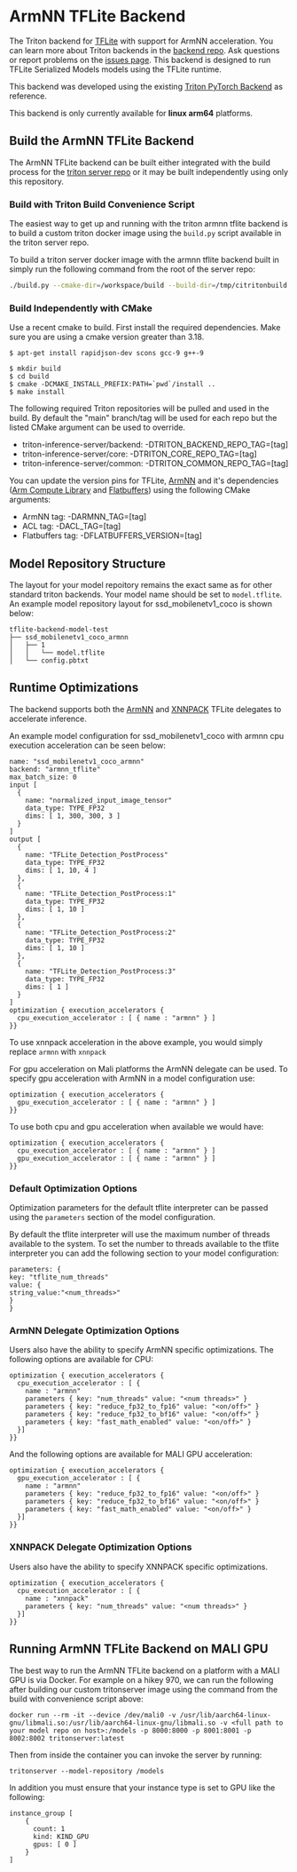 # ArmNN TFLite Backend

The Triton backend for [TFLite](https://www.tensorflow.org/lite) with support for ArmNN acceleration. 
You can learn more about Triton backends in the [backend
repo](https://github.com/triton-inference-server/backend). Ask
questions or report problems on the [issues
page](https://github.com/triton-inference-server/server/issues).
This backend is designed to run TFLite Serialized Models
models using the TFLite runtime.

This backend was developed using the existing [Triton PyTorch Backend](https://github.com/triton-inference-server/pytorch_backend) as reference.

This backend is only currently available for **linux arm64** platforms.

## Build the ArmNN TFLite Backend
The ArmNN TFLite backend can be built either integrated with the build process for the [triton server repo](https://github.com/triton-inference-server/server) or it may be built independently using only this repository.

### Build with Triton Build Convenience Script
The easiest way to get up and running with the triton armnn tflite backend is to build a custom triton docker image using the `build.py` script available in the triton server repo. 

To build a triton server docker image with the armnn tflite backend built in simply run the following command from the root of the server repo:
```bash
./build.py --cmake-dir=/workspace/build --build-dir=/tmp/citritonbuild --target-platform=ubuntu/arm64 --enable-logging --enable-stats --enable-tracing --enable-metrics --endpoint=http --endpoint=grpc --backend=armnn_tflite
```

### Build Independently with CMake
Use a recent cmake to build. First install the required dependencies. Make sure you are using a cmake version greater than 3.18.

```
$ apt-get install rapidjson-dev scons gcc-9 g++-9
```

```
$ mkdir build
$ cd build
$ cmake -DCMAKE_INSTALL_PREFIX:PATH=`pwd`/install ..
$ make install
```

The following required Triton repositories will be pulled and used in
the build. By default the "main" branch/tag will be used for each repo
but the listed CMake argument can be used to override.

* triton-inference-server/backend: -DTRITON_BACKEND_REPO_TAG=[tag]
* triton-inference-server/core: -DTRITON_CORE_REPO_TAG=[tag]
* triton-inference-server/common: -DTRITON_COMMON_REPO_TAG=[tag]

You can update the version pins for TFLite, [ArmNN](https://github.com/ARM-software/armnn) and it's dependencies ([Arm Compute Library](https://github.com/ARM-software/ComputeLibrary) and [Flatbuffers](https://github.com/google/flatbuffers)) using the following CMake arguments:

* ArmNN tag: -DARMNN_TAG=[tag]
* ACL tag: -DACL_TAG=[tag]
* Flatbuffers tag: -DFLATBUFFERS_VERSION=[tag]

## Model Repository Structure
The layout for your model repoitory remains the exact same as for other standard triton backends. Your model name should be set to `model.tflite`. An example model repository layout for ssd_mobilenetv1_coco is shown below:
```
tflite-backend-model-test
├── ssd_mobilenetv1_coco_armnn
│   ├── 1
│   │   └── model.tflite
│   └── config.pbtxt
```

## Runtime Optimizations
The backend supports both the [ArmNN](https://arm-software.github.io/armnn/latest/delegate.xhtml) and [XNNPACK](https://github.com/google/XNNPACK) TFLite delegates to accelerate inference.

An example model configuration for ssd_mobilenetv1_coco with armnn cpu execution acceleration can be seen below:
```
name: "ssd_mobilenetv1_coco_armnn"
backend: "armnn_tflite"
max_batch_size: 0
input [
  {
    name: "normalized_input_image_tensor"
    data_type: TYPE_FP32
    dims: [ 1, 300, 300, 3 ]
  }
]
output [
  {
    name: "TFLite_Detection_PostProcess"
    data_type: TYPE_FP32
    dims: [ 1, 10, 4 ]
  },
  {
    name: "TFLite_Detection_PostProcess:1"
    data_type: TYPE_FP32
    dims: [ 1, 10 ]
  },
  {
    name: "TFLite_Detection_PostProcess:2"
    data_type: TYPE_FP32
    dims: [ 1, 10 ]
  },
  {
    name: "TFLite_Detection_PostProcess:3"
    data_type: TYPE_FP32
    dims: [ 1 ]
  }
]
optimization { execution_accelerators {
  cpu_execution_accelerator : [ { name : "armnn" } ]
}}
```

To use xnnpack acceleration in the above example, you would simply replace `armnn` with `xnnpack`

For gpu acceleration on Mali platforms the ArmNN delegate can be used. To specify gpu acceleration with ArmNN in a model configuration use:
```
optimization { execution_accelerators {
  gpu_execution_accelerator : [ { name : "armnn" } ]
}}
```

To use both cpu and gpu acceleration when available we would have:
```
optimization { execution_accelerators {
  cpu_execution_accelerator : [ { name : "armnn" } ]
  gpu_execution_accelerator : [ { name : "armnn" } ]
}}
```

### Default Optimization Options
Optimization parameters for the default tflite interpreter can be passed using the `parameters` section of the model configuration.

By default the tflite interpreter will use the maximum number of threads available to the system. 
To set the number to threads available to the tflite interpreter you can add the following section to your model configuration:
```
parameters: {
key: "tflite_num_threads"
value: {
string_value:"<num_threads>"
}
}
```

### ArmNN Delegate Optimization Options
Users also have the ability to specify ArmNN specific optimizations. 
The following options are available for CPU:
```
optimization { execution_accelerators {
  cpu_execution_accelerator : [ {
    name : "armnn"
    parameters { key: "num_threads" value: "<num threads>" }
    parameters { key: "reduce_fp32_to_fp16" value: "<on/off>" }
    parameters { key: "reduce_fp32_to_bf16" value: "<on/off>" }
    parameters { key: "fast_math_enabled" value: "<on/off>" }
  }]
}}
```
And the following options are available for MALI GPU acceleration:
```
optimization { execution_accelerators {
  gpu_execution_accelerator : [ {
    name : "armnn"
    parameters { key: "reduce_fp32_to_fp16" value: "<on/off>" }
    parameters { key: "reduce_fp32_to_bf16" value: "<on/off>" }
    parameters { key: "fast_math_enabled" value: "<on/off>" }
  }]
}}
```

### XNNPACK Delegate Optimization Options
Users also have the ability to specify XNNPACK specific optimizations. 
```
optimization { execution_accelerators {
  cpu_execution_accelerator : [ {
    name : "xnnpack"
    parameters { key: "num_threads" value: "<num threads>" }
  }]
}}
```

## Running ArmNN TFLite Backend on MALI GPU
The best way to run the ArmNN TFLite backend on a platform with a MALI GPU is via Docker. For example on a hikey 970, we can run the following after building our custom tritonserver image using the command from the build with convenience script above:
```
docker run --rm -it --device /dev/mali0 -v /usr/lib/aarch64-linux-gnu/libmali.so:/usr/lib/aarch64-linux-gnu/libmali.so -v <full path to your model repo on host>:/models -p 8000:8000 -p 8001:8001 -p 8002:8002 tritonserver:latest
```
Then from inside the container you can invoke the server by running:
```
tritonserver --model-repository /models
```

In addition you must ensure that your instance type is set to GPU like the following:
```
instance_group [
    {
      count: 1
      kind: KIND_GPU
      gpus: [ 0 ]
    }
]
```